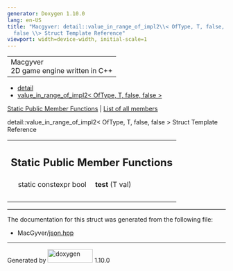 ```yaml
---
generator: Doxygen 1.10.0
lang: en-US
title: "Macgyver: detail::value_in_range_of_impl2\\< OfType, T, false,
  false \\> Struct Template Reference"
viewport: width=device-width, initial-scale=1
---
```


<div id="top">

<div id="titlearea">

<table data-cellspacing="0" data-cellpadding="0">
<colgroup>
<col style="width: 100%" />
</colgroup>
<tbody>
<tr id="projectrow" class="odd">
<td id="projectalign"><div id="projectname">
Macgyver
</div>
<div id="projectbrief">
2D game engine written in C++
</div></td>
</tr>
</tbody>
</table>

</div>

<div id="main-nav">

</div>

<div id="nav-path" class="navpath">

- <a href="namespacedetail.html" class="el">detail</a>
- <a
  href="structdetail_1_1value__in__range__of__impl2_3_01_of_type_00_01_t_00_01false_00_01false_01_4.html"
  class="el">value_in_range_of_impl2&lt; OfType, T, false, false &gt;</a>

</div>

</div>

<div class="header">

<div class="summary">

[Static Public Member Functions](#pub-static-methods) \| [List of all
members](structdetail_1_1value__in__range__of__impl2_3_01_of_type_00_01_t_00_01false_00_01false_01_4-members.html)

</div>

<div class="headertitle">

<div class="title">

detail::value_in_range_of_impl2\< OfType, T, false, false \> Struct
Template Reference

</div>

</div>

</div>

<div class="contents">

<table class="memberdecls">
<colgroup>
<col style="width: 50%" />
<col style="width: 50%" />
</colgroup>
<tbody>
<tr class="odd heading">
<td colspan="2"><h2 id="static-public-member-functions"
class="groupheader"><span id="pub-static-methods"></span> Static Public
Member Functions</h2></td>
</tr>
<tr id="r_a9091eedb73917741fc2a9282194a3786"
class="even memitem:a9091eedb73917741fc2a9282194a3786">
<td class="memItemLeft" style="text-align: right;"
data-valign="top"><span id="a9091eedb73917741fc2a9282194a3786"></span>
static constexpr bool </td>
<td class="memItemRight" data-valign="bottom"><strong>test</strong> (T
val)</td>
</tr>
<tr class="odd separator:a9091eedb73917741fc2a9282194a3786">
<td colspan="2" class="memSeparator"> </td>
</tr>
</tbody>
</table>

------------------------------------------------------------------------

The documentation for this struct was generated from the following file:

- MacGyver/<a href="json_8hpp_source.html" class="el">json.hpp</a>

</div>

------------------------------------------------------------------------

<span class="small">Generated
by [<img src="doxygen.svg" class="footer" width="104" height="31"
alt="doxygen" />](https://www.doxygen.org/index.html) 1.10.0</span>
